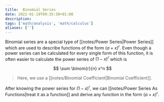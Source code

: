 ```yaml
---
title:  Binomial Series
date: 2022-01-19T09:35:50+01:00
description: 
tags: ['math/analysis', 'math/calculus']
aliases: ['']
---
```

Binomial series are a special type of [[notes/Power Series|Power Series]] which are used to describe functions of the form $(a+x)^r$. Even though a power series can be calculated for every single form of this function, it is often easier to calculate the power series of $(1-x)^r$ which is 

$$
\sum \binom{r}{n} x^n
$$

> Here, we use a [[notes/Binomial Coefficient|Binomial Coefficient]]. 

After knowing the power series for $(1-x)^r$, we can [[notes/Power Series As Functions|treat it as a function]] and derive any function in the form $(a+x)^r$.


